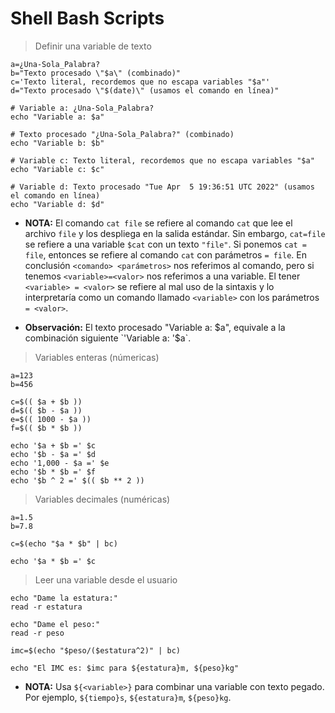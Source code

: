 # Shell Bash Scripts

> Definir una variable de texto

	a=¿Una-Sola_Palabra?
	b="Texto procesado \"$a\" (combinado)"
	c='Texto literal, recordemos que no escapa variables "$a"'
	d="Texto procesado \"$(date)\" (usamos el comando en línea)"

	# Variable a: ¿Una-Sola_Palabra?
	echo "Variable a: $a"

	# Texto procesado "¿Una-Sola_Palabra?" (combinado)
	echo "Variable b: $b"

	# Variable c: Texto literal, recordemos que no escapa variables "$a"
	echo "Variable c: $c"

	# Variable d: Texto procesado "Tue Apr  5 19:36:51 UTC 2022" (usamos el comando en línea)
	echo "Variable d: $d"


* **NOTA:** El comando `cat file` se refiere al comando `cat`
que lee el archivo `file` y los despliega en la salida estándar.
Sin embargo, `cat=file` se refiere a una variable `$cat` con
un texto `"file"`. Si ponemos `cat = file`, entonces se refiere
al comando `cat` con parámetros `= file`. En conclusión
`<comando> <parámetros>` nos referimos al comando, pero
si tenemos `<variable>=<valor>` nos referimos a una variable.
El tener `<variable> = <valor>` se refiere al mal uso de
la sintaxis y lo interpretaría como un comando llamado `<variable>`
con los parámetros `= <valor>`.

* **Observación:** El texto procesado "Variable a: $a", equivale
a la combinación siguiente `'Variable a: '$a`.

> Variables enteras (númericas)

	a=123
	b=456

	c=$(( $a + $b ))
	d=$(( $b - $a ))
	e=$(( 1000 - $a ))
	f=$(( $b * $b ))

	echo '$a + $b =' $c
	echo '$b - $a =' $d
	echo '1,000 - $a =' $e
	echo '$b * $b =' $f 
	echo '$b ^ 2 =' $(( $b ** 2 ))

> Variables decimales (numéricas)

	a=1.5
	b=7.8

	c=$(echo "$a * $b" | bc)

	echo '$a * $b =' $c

> Leer una variable desde el usuario

	echo "Dame la estatura:"
	read -r estatura

	echo "Dame el peso:"
	read -r peso

	imc=$(echo "$peso/($estatura^2)" | bc)

	echo "El IMC es: $imc para ${estatura}m, ${peso}kg"

* **NOTA:** Usa `${<variable>}` para combinar una variable con texto pegado.
Por ejemplo, `${tiempo}s`, `${estatura}m`, `${peso}kg`.

> 



























